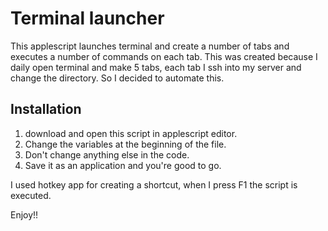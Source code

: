 # Terminal launcher

This applescript launches terminal and create a number of tabs and executes a number of commands on each tab.
This was created because I daily open terminal and make 5 tabs, each tab I ssh into my server and change the directory.
So I decided to automate this.

## Installation
1. download and open this script in applescript editor.
2. Change the variables at the beginning of the file.
3. Don't change anything else in the code.
4. Save it as an application and you're good to go.

I used hotkey app for creating a shortcut, when I press F1 the script is executed.

Enjoy!!